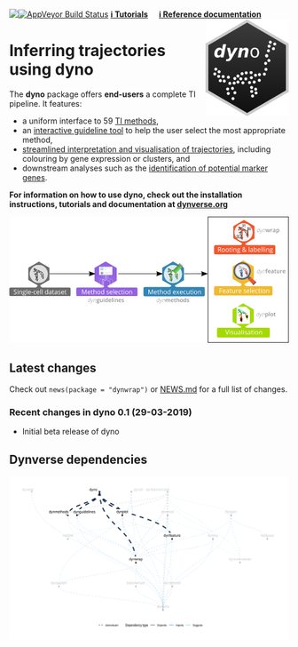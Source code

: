 
<!-- README.md is generated from README.Rmd. Please edit that file -->

<a href="https://travis-ci.org/dynverse/dyno"><img src="https://travis-ci.org/dynverse/dyno.svg" align="left"></a>
<a href="https://codecov.io/gh/dynverse/dyno"> [![AppVeyor Build
Status](https://ci.appveyor.com/api/projects/status/github/dynverse/dyno?branch=master&svg=true)](https://ci.appveyor.com/project/dynverse/dyno)
[**ℹ️ Tutorials**](https://dynverse.org)     [**ℹ️ Reference
documentation**](https://dynverse.org/reference)
<br><img src="man/figures/dyno.gif" align="right" width="150px" />

# Inferring trajectories using dyno

The **dyno** package offers **end-users** a complete TI pipeline. It
features:

  - a uniform interface to 59 [TI
    methods](https://github.com/dynverse/dynmethods#list-of-included-methods),
  - an [interactive guideline
    tool](https://github.com/dynverse/dyno#selecting-the-most-optimal-ti-methods)
    to help the user select the most appropriate method,
  - [streamlined interpretation and visualisation of
    trajectories](https://github.com/dynverse/dyno#plotting-the-trajectory),
    including colouring by gene expression or clusters, and
  - downstream analyses such as the [identification of potential marker
    genes](https://github.com/dynverse/dyno#predicting-and-visualising-genes-of-interest).

**For information on how to use dyno, check out the installation
instructions, tutorials and documentation at
[dynverse.org](https://dynverse.org)**

![](man/figures/toolkit.png)

## Latest changes

Check out `news(package = "dynwrap")` or [NEWS.md](inst/NEWS.md) for a
full list of
changes.

<!-- This section gets automatically generated from inst/NEWS.md, and also generates inst/NEWS -->

### Recent changes in dyno 0.1 (29-03-2019)

  - Initial beta release of
dyno

## Dynverse dependencies

<!-- Generated by "update_dependency_graphs.R" in the main dynverse repo -->

![](man/figures/dependencies.png)
